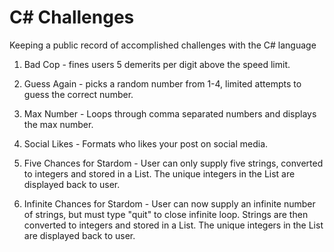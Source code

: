 # C# Challenges

Keeping a public record of accomplished challenges with the C# language

1. Bad Cop - fines users 5 demerits per digit above the speed limit.

2. Guess Again - picks a random number from 1-4, limited attempts to guess the correct number.

3. Max Number - Loops through comma separated numbers and displays the max number.

4. Social Likes - Formats who likes your post on social media.

5. Five Chances for Stardom - User can only supply five strings, converted to integers and stored in a List. The unique integers in the List are displayed back to user.

6. Infinite Chances for Stardom - User can now supply an infinite number of strings, but must type "quit" to close infinite loop. Strings are then converted to integers and stored in a List. The unique integers in the List are displayed back to user.